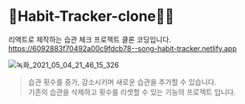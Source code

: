 # 🌱Habit-Tracker-clone🏃‍♀️
리액트로 제작하는 습관 체크 프로젝트 클론 코딩입니다.   
https://6092883f70492a00c9fdcb78--song-habit-tracker.netlify.app


![녹화_2021_05_04_21_46_15_326](https://user-images.githubusercontent.com/81962246/117005608-6af70900-ad22-11eb-8fb1-78c3c856ab08.gif)

>습관 횟수를 증가, 감소시키며 
새로운 습관을 추가할 수 있습니다.   
기존의 습관을 삭제하고 횟수를 리셋할 수 있는 기능의 프로젝트 입니다.
